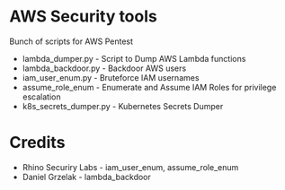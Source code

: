 # AWS Security tools
Bunch of scripts for AWS Pentest

* lambda_dumper.py - Script to Dump AWS Lambda functions
* lambda_backdoor.py - Backdoor AWS users
* iam_user_enum.py - Bruteforce IAM usernames
* assume_role_enum - Enumerate and Assume IAM Roles for privilege escalation
* k8s_secrets_dumper.py - Kubernetes Secrets Dumper

# Credits
* Rhino Securiry Labs - iam_user_enum, assume_role_enum
* Daniel Grzelak - lambda_backdoor
